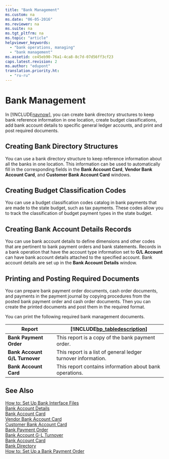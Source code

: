 ```yaml
---
title: "Bank Management"
ms.custom: na
ms.date: "06-05-2016"
ms.reviewer: na
ms.suite: na
ms.tgt_pltfrm: na
ms.topic: "article"
helpviewer_keywords: 
  - "bank operations, managing"
  - "bank management"
ms.assetid: ce45eb90-76a1-4ca8-8c7d-07d56ff3cf23
caps.latest.revision: 2
ms.author: "edupont"
translation.priority.ht: 
  - "ru-ru"
---
```

# Bank Management
In [!INCLUDE[navnow](../../ApplicationDesign/includes/navnow_md.md)], you can create bank directory structures to keep bank reference information in one location, create budget classifications, add bank account details to specific general ledger accounts, and print and post required documents.  
  
## Creating Bank Directory Structures  
 You can use a bank directory structure to keep reference information about all the banks in one location. This information can be used to automatically fill in the corresponding fields in the **Bank Account Card**, **Vendor Bank Account Card**, and **Customer Bank Account Card** windows.  
  
## Creating Budget Classification Codes  
 You can use a budget classification codes catalog in bank payments that are made to the state budget, such as tax payments. These codes allow you to track the classification of budget payment types in the state budget.  
  
## Creating Bank Account Details Records  
 You can use bank account details to define dimensions and other codes that are pertinent to bank payment orders and bank statements. Records in a bank operation that have the account type information set to **G\/L Account** can have bank account details attached to the specified account. Bank account details are set up in the **Bank Account Details** window.  
  
## Printing and Posting Required Documents  
 You can prepare bank payment order documents, cash order documents, and payments in the payment journal by copying procedures from the posted bank payment order and cash order documents. Then you can create the printed documents and post them in the required format.  
  
 You can print the following required bank management documents.  
  
|Report|[!INCLUDE[bp_tabledescription](../../ApplicationDesign/includes/bp_tabledescription_md.md)]|  
|------------|---------------------------------------|  
|**Bank Payment Order**|This report is a copy of the bank payment order.|  
|**Bank Account G\/L Turnover**|This report is a list of general ledger turnover information.|  
|**Bank Account Card**|This report contains information about bank operations.|  
  
## See Also  
 [How to: Set Up Bank Interface Files](assetId:///e960b140-df19-4ff4-bcfa-5a034ceb4b53)   
 [Bank Account Details](../../LocalFunctionalityForMicrosoftDynamicsNav2016/Russia/-$-t_12436-bank-account-details-$-.md)   
 [Bank Account Card](assetId:///c44f01ce-a89a-441e-a543-1a1e951edcaa)   
 [Vendor Bank Account Card](../Topic/\($%20N_425%20Vendor%20Bank%20Account%20Card%20$\).md)   
 [Customer Bank Account Card](../Topic/\($%20N_423%20Customer%20Bank%20Account%20Card%20$\).md)   
 [Bank Payment Order](../../LocalFunctionalityForMicrosoftDynamicsNav2016/Russia/-$-r_12400-bank-payment-order-$-.md)   
 [Bank Account G\-L Turnover](../../LocalFunctionalityForMicrosoftDynamicsNav2016/Russia/-$-r_12447-bank-account-g-l-turnover-$-.md)   
 [Bank Account Card](../../LocalFunctionalityForMicrosoftDynamicsNav2016/Russia/-$-r_12448-bank-account-card-$-.md)   
 [Bank Directory](../../LocalFunctionalityForMicrosoftDynamicsNav2016/Russia/-$-t_12409-bank-directory-$-.md)   
 [How to: Set Up a Bank Payment Order](../../LocalFunctionalityForMicrosoftDynamicsNav2016/Russia/how-to-set-up-a-bank-payment-order.md)